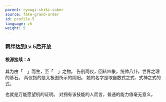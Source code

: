 ```yaml
---
parent: ryougi-shiki-saber
source: fate-grand-order
id: profile-5
language: zh
weight: 5
---
```


### 羁绊达到Lv.5后开放

#### 根源接续：A

其为由「　」而生，至「　」之物。
告别两仪，回转四象，统帅八卦，世界之理的基石。
两仪指的是太极图所示的阴阳。
她的名字是取自数式之式、式神之式的式。

也就是万能愿望机的证明。
对拥有该技能的人而言，普通的能力值毫无意义。
